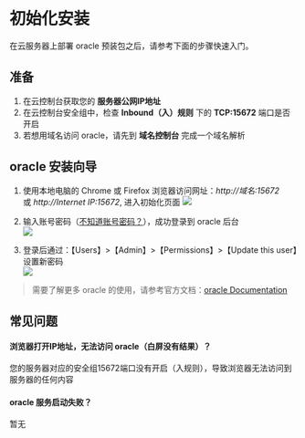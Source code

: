 # 初始化安装

在云服务器上部署 oracle 预装包之后，请参考下面的步骤快速入门。

## 准备

1. 在云控制台获取您的 **服务器公网IP地址** 
2. 在云控制台安全组中，检查 **Inbound（入）规则** 下的 **TCP:15672** 端口是否开启
3. 若想用域名访问 oracle，请先到 **域名控制台** 完成一个域名解析

## oracle 安装向导

1. 使用本地电脑的 Chrome 或 Firefox 浏览器访问网址：*http://域名:15672* 或 *http://Internet IP:15672*, 进入初始化页面
   ![](https://libs.websoft9.com/Websoft9/DocsPicture/zh/oracle/oracle-login-websoft9.png)

2. 输入账号密码（[不知道账号密码？](/zh/stack-accounts.md#oracle)），成功登录到 oracle 后台  
   ![](https://libs.websoft9.com/Websoft9/DocsPicture/zh/oracle/oracle-bk-websoft9.png)

3. 登录后通过：【Users】>【Admin】>【Permissions】>【Update this user】设置新密码  
   ![](https://libs.websoft9.com/Websoft9/DocsPicture/zh/oracle/oracle-pw-websoft9.png)

> 需要了解更多 oracle 的使用，请参考官方文档：[oracle Documentation](https://www.oracle.com/documentation.html)

## 常见问题

#### 浏览器打开IP地址，无法访问 oracle（白屏没有结果）？

您的服务器对应的安全组15672端口没有开启（入规则），导致浏览器无法访问到服务器的任何内容

#### oracle 服务启动失败？

暂无